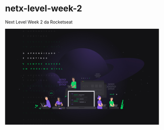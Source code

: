 # netx-level-week-2
Next Level Week 2 da Rocketseat

![Alt text](https://github.com/tadeubarbosa/netx-level-week-2/blob/main/Wallpapers_NLW/1%20-%20NLW%20%2303%20-%201400x900.jpg?raw=true "NLW2")
